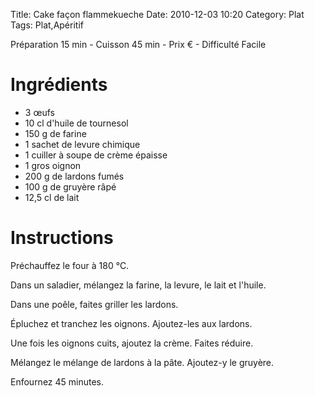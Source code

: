 Title: Cake façon flammekueche
Date: 2010-12-03 10:20
Category: Plat
Tags: Plat,Apéritif

Préparation 15 min - Cuisson 45 min - Prix € - Difficulté Facile

# Ingrédients

- 3 œufs
- 10 cl d'huile de tournesol
- 150 g de farine
- 1 sachet de levure chimique
- 1 cuiller à soupe de crème épaisse
- 1 gros oignon
- 200 g de lardons fumés
- 100 g de gruyère râpé
- 12,5 cl de lait

# Instructions

Préchauffez le four à 180 °C.

Dans un saladier, mélangez la farine, la levure, le lait et l'huile.

Dans une poêle, faites griller les lardons.

Épluchez et tranchez les oignons. Ajoutez-les aux lardons.

Une fois les oignons cuits, ajoutez la crème. Faites réduire.

Mélangez le mélange de lardons à la pâte. Ajoutez-y le gruyère.

Enfournez 45 minutes.
